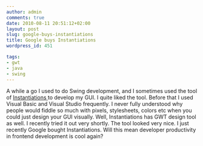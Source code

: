 ```yaml
---
author: admin
comments: true
date: 2010-08-11 20:51:12+02:00
layout: post
slug: google-buys-instantiations
title: Google buys Instantiations
wordpress_id: 451

tags:
- gwt
- java
- swing
---
```


A while a go I used to do Swing development, and I sometimes used the tool of [Instantiations ](http://instantiations.com/)to develop my GUI. I quite liked the tool.
Before that I used Visual Basic and Visual Studio frequently. I never fully understood why people would fiddle so much with pixels, stylesheets, colors etc when you could just design your GUI visually.
Well, Instantiations has GWT design tool as well. I recently tried it out very shortly. The tool looked very nice.
I just recently Google bought Instantiations. Will this mean developer productivity in frontend development is cool again?
